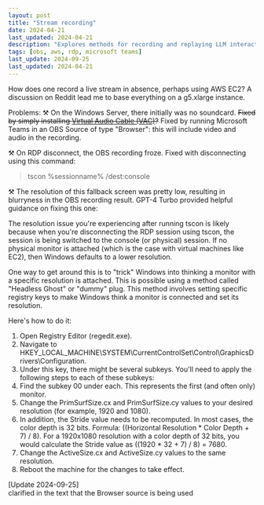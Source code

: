 ```yaml
---
layout: post
title: "Stream recording"
date: 2024-04-21
last_updated: 2024-04-21
description: "Explores methods for recording and replaying LLM interaction streams for debugging, auditing, and continuous model improvement."
tags: [obs, aws, rdp, microsoft teams]
last_update: 2024-09-25
last_updated: 2024-04-21
---
```


How does one record a live stream in absence, perhaps using AWS EC2? A discussion on Reddit lead me to base everything on a g5.xlarge instance.


Problems:
⚒️ On the Windows Server, there initially was no soundcard. ~~Fixed by simply installing [Virtual Audio Cable (VAC)](https://vac.muzychenko.net/en/)?~~ Fixed by running Microsoft Teams in an OBS Source of type "Browser": this will include video and audio in the recording.

⚒️ On RDP disconnect, the OBS recording froze. Fixed with disconnecting using this command:
> tscon %sessionname% /dest:console

⚒️ The resolution of this fallback screen was pretty low, resulting in blurryness in the OBS recording result. GPT-4 Turbo provided helpful guidance on fixing this one:

The resolution issue you're experiencing after running tscon is likely because when you're disconnecting the RDP session using tscon, the session is being switched to the console (or physical) session. If no physical monitor is attached (which is the case with virtual machines like EC2), then Windows defaults to a lower resolution.

One way to get around this is to "trick" Windows into thinking a monitor with a specific resolution is attached. This is possible using a method called "Headless Ghost" or "dummy" plug. This method involves setting specific registry keys to make Windows think a monitor is connected and set its resolution.

Here's how to do it:

1. Open Registry Editor (regedit.exe).
2. Navigate to HKEY_LOCAL_MACHINE\SYSTEM\CurrentControlSet\Control\GraphicsDrivers\Configuration.
3. Under this key, there might be several subkeys. You'll need to apply the following steps to each of these subkeys:
4. Find the subkey 00 under each. This represents the first (and often only) monitor.
5. Change the PrimSurfSize.cx and PrimSurfSize.cy values to your desired resolution (for example, 1920 and 1080).
6. In addition, the Stride value needs to be recomputed. In most cases, the color depth is 32 bits. Formula: ((Horizontal Resolution * Color Depth + 7) / 8). For a 1920x1080 resolution with a color depth of 32 bits, you would calculate the Stride value as ((1920 * 32 + 7) / 8) = 7680. 
7. Change the ActiveSize.cx and ActiveSize.cy values to the same resolution.
8. Reboot the machine for the changes to take effect.

[Update 2024-09-25] \
clarified in the text that the Browser source is being used